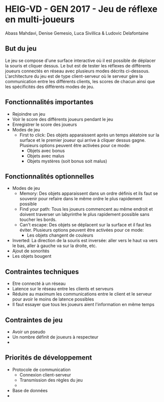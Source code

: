 # HEIG-VD - GEN 2017 - Jeu de réflexe en multi-joueurs

Abass Mahdavi, Denise Gemesio, Luca Sivillica & Ludovic Delafontaine

## But du jeu
Le jeu se compose d'une surface interactive où il est possible de déplacer la souris et cliquer dessus. Le but est de tester les réflexes de différents joueurs connectés en réseau avec plusieurs modes décrits ci-dessous. L'architecture du jeu est de type client-serveur où le serveur gère la communication entre les différents clients, les scores de chacun ainsi que les spécificités des différents modes de jeu.

## Fonctionnalités importantes
* Rejoindre un jeu
* Voir le score des différents joueurs pendant le jeu
* Enregistrer le score des joueurs
* Modes de jeu
    * First to click: Des objets apparaissent après un temps aléatoire sur la surface et le premier joueur qui arrive à cliquer dessus gagne. Plusieurs options peuvent être activées pour ce mode:
        * Objets avec bonus
        * Objets avec malus
        * Objets mystères \(soit bonus soit malus\)
    
## Fonctionnalités optionnelles
* Modes de jeu
    * Memory: Des objets apparaissent dans un ordre définis et ils faut se souvenir pour refaire dans le même ordre le plus rapidement possible
    * Find your path: Tous les joueurs commencent au même endroit et doivent traverser un labyrinthe le plus rapidement possible sans toucher les bords.
    * Can't escape: Des objets se déplacent sur la surface et il faut les éviter. Plusieurs options peuvent être activées pour ce mode:
        * Les objets changent de couleurs
* Inverted: La direction de la souris est inversée: aller vers le haut va vers le bas, aller à gauche va sur la droite, etc.
* Ajout de sonorités
* Les objets bougent



## Contraintes techniques
* Etre connecté à un réseau
* Latence sur le réseau entre les clients et serveurs
* Réduire au maximum les communications entre le client et le serveur pour avoir le moins de latence possibles
* Il faut essayer que tous les joueurs aient l'information en même temps

## Contraintes de jeu 
* Avoir un pseudo
* Un nombre définit de joueurs à respecteur
* 
## Priorités de développement
* Protocole de communication
    * Connexion client-serveur
    * Transmission des règles du jeu
    * 
* Base de données
* 
